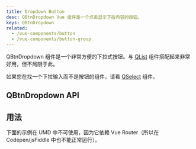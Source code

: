 ```yaml
---
title: Dropdown Button
desc: QBtnDropdown Vue 组件是一个点击显示下拉内容的按钮。
keys: QBtnDropdown
related:
  - /vue-components/button
  - /vue-components/button-group
---
```

QBtnDropdown 组件是一个非常方便的下拉式按钮。与 [QList](/vue-components/list-and-list-items) 组件搭配起来非常好用，但不局限于此。

如果您在找一个下拉输入而不是按钮的组件，请看 [QSelect](/vue-components/select) 组件。

## QBtnDropdown API

<doc-api file="QBtnDropdown" />

## 用法

<doc-example title="基础用法" file="QBtnDropdown/Basic" />

<doc-example title="各种内容" file="QBtnDropdown/VariousContent" />

<doc-example title="分割按钮" file="QBtnDropdown/Split" />

<doc-example title="自定义按钮" file="QBtnDropdown/CustomButton" />

<doc-example title="自定义下拉图标" file="QBtnDropdown/CustomDropdownIcon" />

<doc-example title="文本标签插槽" file="QBtnDropdown/LabelSlot" />

<doc-example title="使用 v-model" file="QBtnDropdown/Model" />

<doc-example title="禁用" file="QBtnDropdown/Disable" />

下面的示例在 UMD 中不可使用，因为它依赖 Vue Router（所以在 Codepen/jsFiddle 中也不能正常运行）。

<doc-example title="分割按钮，并且在主按钮上进行路由跳转" file="QBtnDropdown/Link" no-edit />
